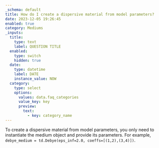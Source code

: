 ```yaml
---
_schema: default
title: How do I create a dispersive material from model parameters?
date: 2023-12-05 19:26:45
enabled: true
category: Mediums
_inputs:
  title:
    type: text
    label: QUESTION TITLE
  enabled:
    type: switch
    hidden: true
  date:
    type: datetime
    label: DATE
    instance_value: NOW
  category:
    type: select
    options:
      values: data.faq_categories
      value_key: key
      preview:
        text:
          - key: category_name
---
```

To create a dispersive material from model parameters, you only need to instantiate the medium object and provide its parameters. For example, `debye_medium = td.Debye(eps_inf=2.0, coeffs=[(1,2),(3,4)])`.

<div> </div>
